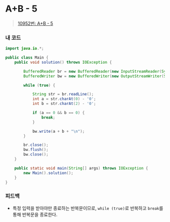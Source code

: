# A+B - 5

> [10952번: A+B - 5](https://www.acmicpc.net/problem/10952)

### 내 코드

```java
import java.io.*;

public class Main {
    public void solution() throws IOException {

        BufferedReader br = new BufferedReader(new InputStreamReader(System.in));
        BufferedWriter bw = new BufferedWriter(new OutputStreamWriter(System.out));

        while (true) {

            String str = br.readLine();
            int a = str.charAt(0) - '0';
            int b = str.charAt(2) - '0';

            if (a == 0 && b == 0) {
                break;
            }

            bw.write(a + b + "\n");
        }

        br.close();
        bw.flush();
        bw.close();
    }

    public static void main(String[] args) throws IOException {
        new Main().solution();
    }
}
```

### 피드백

* 특정 입력을 받아야만 종료하는 반복문이므로, `while (true)`로 반복하고 `break`를 통해 반복문을 종료한다.